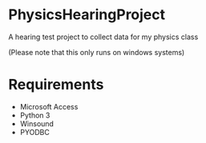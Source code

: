 # PhysicsHearingProject
A hearing test project to collect data for my physics class

(Please note that this only runs on windows systems)

# Requirements
- Microsoft Access
- Python 3
- Winsound
- PYODBC

